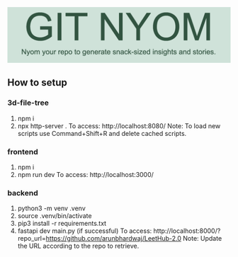 ![title](/screenshots/title.png)

## How to setup


### 3d-file-tree
1. npm i
2. npx http-server .
To access: http://localhost:8080/
Note: To load new scripts use Command+Shift+R and delete cached scripts.

### frontend
1. npm i
2. npm run dev
To access: http://localhost:3000/

### backend 
1. python3 -m venv .venv
2. source .venv/bin/activate
3. pip3 install -r requirements.txt
4. fastapi dev main.py (if successful)
To access: http://localhost:8000/?repo_url=https://github.com/arunbhardwaj/LeetHub-2.0
Note: Update the URL according to the repo to retrieve.
